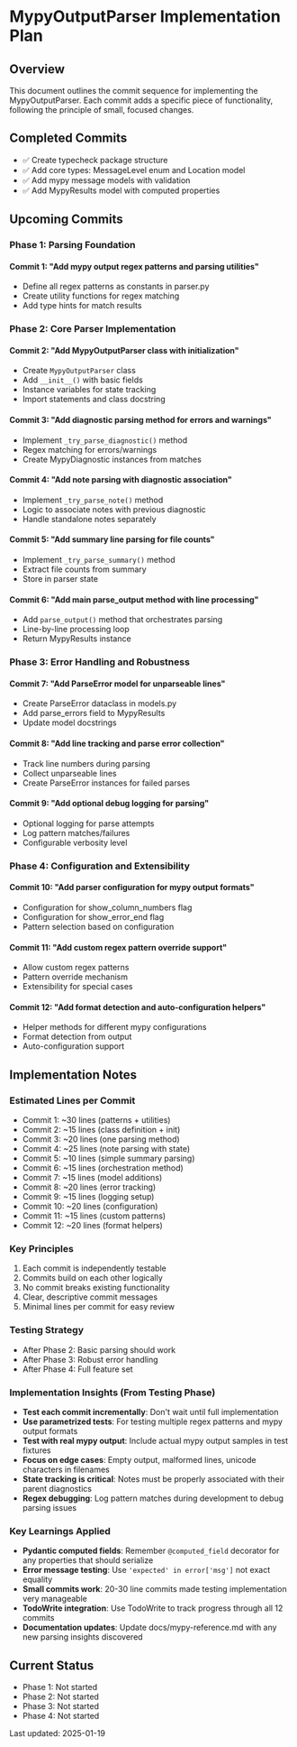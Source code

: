# MypyOutputParser Implementation Plan

## Overview
This document outlines the commit sequence for implementing the MypyOutputParser. Each commit adds a specific piece of functionality, following the principle of small, focused changes.

## Completed Commits
- ✅ Create typecheck package structure
- ✅ Add core types: MessageLevel enum and Location model
- ✅ Add mypy message models with validation
- ✅ Add MypyResults model with computed properties

## Upcoming Commits

### Phase 1: Parsing Foundation

#### Commit 1: "Add mypy output regex patterns and parsing utilities"
- Define all regex patterns as constants in parser.py
- Create utility functions for regex matching
- Add type hints for match results

### Phase 2: Core Parser Implementation

#### Commit 2: "Add MypyOutputParser class with initialization"
- Create `MypyOutputParser` class
- Add `__init__()` with basic fields
- Instance variables for state tracking
- Import statements and class docstring

#### Commit 3: "Add diagnostic parsing method for errors and warnings"
- Implement `_try_parse_diagnostic()` method
- Regex matching for errors/warnings
- Create MypyDiagnostic instances from matches

#### Commit 4: "Add note parsing with diagnostic association"
- Implement `_try_parse_note()` method
- Logic to associate notes with previous diagnostic
- Handle standalone notes separately

#### Commit 5: "Add summary line parsing for file counts"
- Implement `_try_parse_summary()` method
- Extract file counts from summary
- Store in parser state

#### Commit 6: "Add main parse_output method with line processing"
- Add `parse_output()` method that orchestrates parsing
- Line-by-line processing loop
- Return MypyResults instance

### Phase 3: Error Handling and Robustness

#### Commit 7: "Add ParseError model for unparseable lines"
- Create ParseError dataclass in models.py
- Add parse_errors field to MypyResults
- Update model docstrings

#### Commit 8: "Add line tracking and parse error collection"
- Track line numbers during parsing
- Collect unparseable lines
- Create ParseError instances for failed parses

#### Commit 9: "Add optional debug logging for parsing"
- Optional logging for parse attempts
- Log pattern matches/failures
- Configurable verbosity level

### Phase 4: Configuration and Extensibility

#### Commit 10: "Add parser configuration for mypy output formats"
- Configuration for show_column_numbers flag
- Configuration for show_error_end flag
- Pattern selection based on configuration

#### Commit 11: "Add custom regex pattern override support"
- Allow custom regex patterns
- Pattern override mechanism
- Extensibility for special cases

#### Commit 12: "Add format detection and auto-configuration helpers"
- Helper methods for different mypy configurations
- Format detection from output
- Auto-configuration support

## Implementation Notes

### Estimated Lines per Commit
- Commit 1: ~30 lines (patterns + utilities)
- Commit 2: ~15 lines (class definition + init)
- Commit 3: ~20 lines (one parsing method)
- Commit 4: ~25 lines (note parsing with state)
- Commit 5: ~10 lines (simple summary parsing)
- Commit 6: ~15 lines (orchestration method)
- Commit 7: ~15 lines (model additions)
- Commit 8: ~20 lines (error tracking)
- Commit 9: ~15 lines (logging setup)
- Commit 10: ~20 lines (configuration)
- Commit 11: ~15 lines (custom patterns)
- Commit 12: ~20 lines (format helpers)

### Key Principles
1. Each commit is independently testable
2. Commits build on each other logically
3. No commit breaks existing functionality
4. Clear, descriptive commit messages
5. Minimal lines per commit for easy review

### Testing Strategy
- After Phase 2: Basic parsing should work
- After Phase 3: Robust error handling  
- After Phase 4: Full feature set

### Implementation Insights (From Testing Phase)
- **Test each commit incrementally**: Don't wait until full implementation
- **Use parametrized tests**: For testing multiple regex patterns and mypy output formats
- **Test with real mypy output**: Include actual mypy output samples in test fixtures
- **Focus on edge cases**: Empty output, malformed lines, unicode characters in filenames
- **State tracking is critical**: Notes must be properly associated with their parent diagnostics
- **Regex debugging**: Log pattern matches during development to debug parsing issues

### Key Learnings Applied
- **Pydantic computed fields**: Remember `@computed_field` decorator for any properties that should serialize
- **Error message testing**: Use `'expected' in error['msg']` not exact equality
- **Small commits work**: 20-30 line commits made testing implementation very manageable
- **TodoWrite integration**: Use TodoWrite to track progress through all 12 commits
- **Documentation updates**: Update docs/mypy-reference.md with any new parsing insights discovered

## Current Status
- Phase 1: Not started
- Phase 2: Not started
- Phase 3: Not started
- Phase 4: Not started

Last updated: 2025-01-19